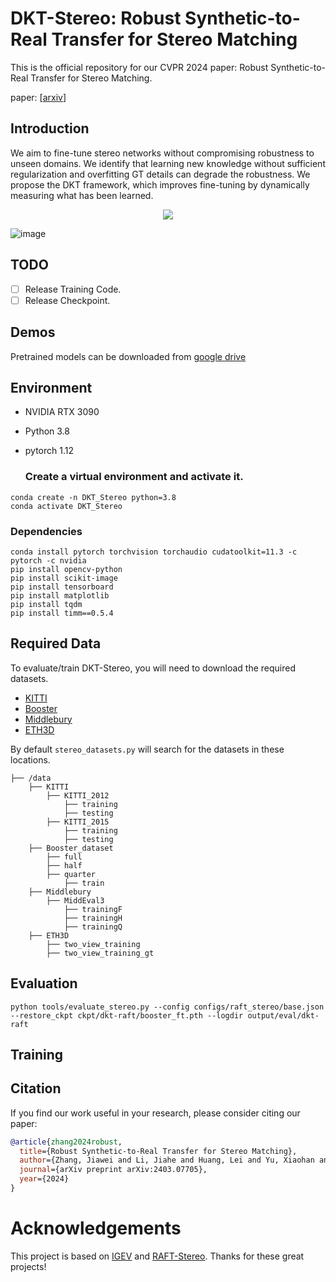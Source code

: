 # DKT-Stereo: Robust Synthetic-to-Real Transfer for Stereo Matching
This is the official repository for our CVPR 2024 paper: Robust Synthetic-to-Real Transfer for Stereo Matching.

paper: [[arxiv](https://arxiv.org/pdf/2403.07705)]

## Introduction
We aim to fine-tune stereo networks without compromising robustness to unseen domains. We identify that learning new knowledge without sufficient regularization and overfitting GT details can degrade the robustness. We propose the DKT framework, which improves fine-tuning by dynamically measuring what has been learned.


<p align="center">
  <img src="https://github.com/jiaw-z/DKT-Stereo/assets/66359549/9898679f-60c6-4624-92b4-4874a1ba3b53" />
</p>

![image](https://github.com/jiaw-z/DKT-Stereo/assets/66359549/3b115d58-f441-4d56-9bf4-67bf87b28ad6)




## TODO
- [ ] Release Training Code.
- [ ] Release Checkpoint.

## Demos
Pretrained models can be downloaded from [google drive](https://drive.google.com/drive/folders/1EtBp8biVF21rYCc_gJHCW2sUkowWMPcR?usp=sharing)

## Environment

* NVIDIA RTX 3090
* Python 3.8
* pytorch 1.12

  ### Create a virtual environment and activate it.

```
conda create -n DKT_Stereo python=3.8
conda activate DKT_Stereo
```
### Dependencies

```
conda install pytorch torchvision torchaudio cudatoolkit=11.3 -c pytorch -c nvidia
pip install opencv-python
pip install scikit-image
pip install tensorboard
pip install matplotlib 
pip install tqdm
pip install timm==0.5.4
```

## Required Data

To evaluate/train DKT-Stereo, you will need to download the required datasets. 
* [KITTI](http://www.cvlibs.net/datasets/kitti/eval_scene_flow.php?benchmark=stereo)
* [Booster](https://cvlab-unibo.github.io/booster-web/)
* [Middlebury](https://vision.middlebury.edu/stereo/submit3/)
* [ETH3D](https://www.eth3d.net/datasets#low-res-two-view-test-data)

By default `stereo_datasets.py` will search for the datasets in these locations. 

```
├── /data
    ├── KITTI
        ├── KITTI_2012
            ├── training
            ├── testing
        ├── KITTI_2015
            ├── training
            ├── testing
    ├── Booster_dataset
        ├── full
        ├── half
        ├── quarter
            ├── train
    ├── Middlebury
        ├── MiddEval3
            ├── trainingF
            ├── trainingH
            ├── trainingQ
    ├── ETH3D
        ├── two_view_training
        ├── two_view_training_gt

```

## Evaluation
```Shell
python tools/evaluate_stereo.py --config configs/raft_stereo/base.json --restore_ckpt ckpt/dkt-raft/booster_ft.pth --logdir output/eval/dkt-raft
```
## Training


## Citation

If you find our work useful in your research, please consider citing our paper:

```bibtex
@article{zhang2024robust,
  title={Robust Synthetic-to-Real Transfer for Stereo Matching},
  author={Zhang, Jiawei and Li, Jiahe and Huang, Lei and Yu, Xiaohan and Gu, Lin and Zheng, Jin and Bai, Xiao},
  journal={arXiv preprint arXiv:2403.07705},
  year={2024}
}
```


# Acknowledgements

This project is based on [IGEV](https://github.com/gangweiX/IGEV) and [RAFT-Stereo](https://github.com/princeton-vl/RAFT-Stereo). Thanks for these great projects!
